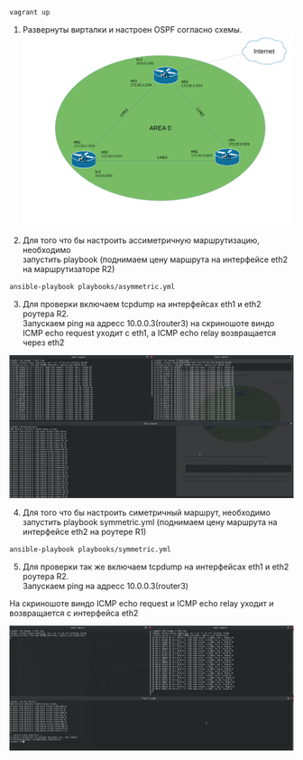 
``` bash
vagrant up
```

1. Развернуты вирталки и настроен OSPF согласно схемы.
![Схема сети](docs/Network_scheme.png)

2. Для того что бы настроить ассиметричную маршрутизацию, необходимо  
запустить playbook (поднимаем цену маршрута на интерфейсе eth2 на маршрутизаторе R2)
``` bash
ansible-playbook playbooks/asymmetric.yml
```

3. Для проверки включаем tcpdump на интерфейсах eth1 и eth2 роутера R2.  
Запускаем ping на адресс 10.0.0.3(router3) на скриношоте виндо ICMP echo request уходит с eth1, а ICMP echo relay возвращается через eth2

![screenshot](docs/screenshot.png)

4. Для того что бы настроить симетричный маршрут, необходимо запустить playbook symmetric.yml (поднимаем цену маршрута на интерфейсе eth2 на роутере R1)

``` bash
ansible-playbook playbooks/symmetric.yml
```
5. Для проверки так же включаем tcpdump на интерфейсах eth1 и eth2 роутера R2.  
Запускаем ping на адресс 10.0.0.3(router3)

На скриношоте виндо ICMP echo request и ICMP echo relay уходит и возвращается с интерфейса eth2

![screenshot2](docs/screenshot2(symetric).png)
